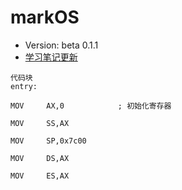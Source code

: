 # markOS
- Version: beta 0.1.1
- [学习笔记更新](https://github.com/Liu-Jing-Jing/markOS/wiki)

```
代码块
entry:

MOV		AX,0			; 初始化寄存器

MOV		SS,AX

MOV		SP,0x7c00

MOV		DS,AX

MOV		ES,AX
```

